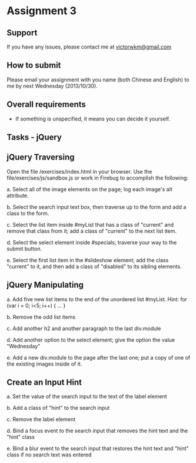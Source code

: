 Assignment 3
==========

Support
-------------
If you have any issues, please contact me at victorwkm@gmail.com

How to submit
--------------------------
Please email your assignment with you name (both Chinese and English) to me by next Wednesday (2013/10/30).

Overall requirements
--------------------------------
- If something is unspecified, it means you can decide it yourself.

Tasks - jQuery 
----------------------------------------------------------------

jQuery Traversing
------------------------

Open the file /exercises/index.html in your browser. Use the file/exercises/js/sandbox.js or work in Firebug to accomplish the following:

a.	Select all of the image elements on the page; log each image's alt attribute.

b.	Select the search input text box, then traverse up to the form and add a class to the form.

c.	Select the list item inside #myList that has a class of "current" and remove that class from it; add a class of "current" to the next list item.

d.	Select the select element inside #specials; traverse your way to the submit button.

e.	Select the first list item in the #slideshow element; add the class "current" to it, and then add a class of "disabled" to its sibling elements.


jQuery Manipulating
------------------------------
a.	Add five new list items to the end of the unordered list #myList. Hint: for (var i = 0; i<5; i++) { ... }

b.	Remove the odd list items

c.	Add another h2 and another paragraph to the last div.module

d.	Add another option to the select element; give the option the value "Wednesday"

e.	Add a new div.module to the page after the last one; put a copy of one of the existing images inside of it.


Create an Input Hint
--------------------------------
a. Set the value of the search input to the text of the label element

b. Add a class of "hint" to the search input

c. Remove the label element	

d. Bind a focus event to the search input that removes the hint text and the "hint" class

e. Bind a blur event to the search input that restores the hint text and "hint" class if no search text was entered
